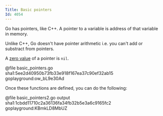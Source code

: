 ```yaml
---
Title: Basic pointers
Id: 4054
---
```

Go has pointers, like C++. A pointer to a variable is address of that variable in memory.

Unlike C++, Go doesn't have pointer arithmetic i.e. you can't add or substract from pointers.

A [zero value](a-6069) of a pointer is `nil`.

@file basic_pointers.go sha1:5ee2d40950b73fb33e918f167ea37c90ef32ab15 goplayground:ow_bL9e30Ad

Once these functions are defined, you can do the following:

@file basic_pointers2.go output sha1:1cbdd11710c2a36136fa34fb32b5e3a6c9165fc2 goplayground:KBmkLD8MbUZ
